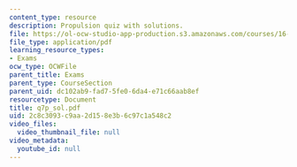 ```yaml
---
content_type: resource
description: Propulsion quiz with solutions.
file: https://ol-ocw-studio-app-production.s3.amazonaws.com/courses/16-01-unified-engineering-i-ii-iii-iv-fall-2005-spring-2006/2c8c3093c9aa2d158e3b6c97c1a548c2_q7p_sol.pdf
file_type: application/pdf
learning_resource_types:
- Exams
ocw_type: OCWFile
parent_title: Exams
parent_type: CourseSection
parent_uid: dc102ab9-fad7-5fe0-6da4-e71c66aab8ef
resourcetype: Document
title: q7p_sol.pdf
uid: 2c8c3093-c9aa-2d15-8e3b-6c97c1a548c2
video_files:
  video_thumbnail_file: null
video_metadata:
  youtube_id: null
---
```

